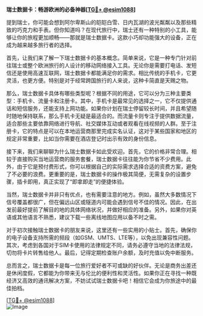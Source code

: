 **瑞士数据卡：畅游欧洲的必备神器[[TG💪+ @esim1088](https://t.me/s/esim1088)]**

提到瑞士，你可能会想到阿尔卑斯山的皑皑白雪、日内瓦湖的波光粼粼以及那些精致的巧克力和手表。但你知道吗？在现代旅行中，瑞士还有一种特别的小工具，能够让你的旅程更加顺畅——那就是瑞士数据卡。这款小巧却功能强大的设备，正在成为越来越多旅行者的选择。

首先，让我们来了解一下瑞士数据卡的基本概念。简单来说，它是一种专门针对前往瑞士或整个欧洲旅行的人设计的移动网络接入工具。无论你是需要打电话、发短信还是使用高速互联网，瑞士数据卡都能满足你的需求。相比传统的手机卡，它更灵活，也更方便。特别是对于经常跨国旅行的人来说，这种卡简直是天赐之物。

那么，瑞士数据卡具体有哪些类型呢？根据不同的用途，它可以分为三种主要类型：手机卡、流量卡和注册卡。其中，手机卡是最常见的选择之一，它不仅提供通话和短信服务，还能支持上网功能。如果你计划在瑞士停留较长时间，并且希望随时随地保持联系，那么手机卡无疑是最适合的。而流量卡则专注于提供数据流量，适合那些主要依靠网络进行导航、社交媒体互动或者观看在线视频的人群。至于注册卡，它的特点是可以在本地运营商那里完成实名认证，这对于某些国家和地区的规定非常重要，比如当你需要在酒店登记时出示有效的身份信息。

接下来，我们来聊聊为什么瑞士数据卡如此受欢迎。首先，它的价格非常合理。相较于直接购买当地运营商的服务套餐，瑞士数据卡往往能为你节省不少费用。此外，由于它是预付费形式，你可以根据自己的实际需求选择合适的资费方案，避免了不必要的浪费。更重要的是，瑞士数据卡的操作极其简便，无需复杂的设置步骤，插卡即用，真正实现了“即拿即走”的便捷体验。

当然，瑞士数据卡并非只有优点，也有需要注意的地方。例如，虽然大多数情况下信号覆盖都很广，但在偏远山区或隧道内可能会遇到信号不佳的情况。因此，在出发前最好提前了解目的地的具体网络状况，并做好相应的准备。另外，如果你对英语或其他语言不熟悉，建议下载一些离线地图应用以备不时之需。

对于初次接触瑞士数据卡的朋友来说，这里还有一些实用的小贴士。首先，确保你的电子设备支持所需的频段（如GSM、UMTS、LTE等），以免出现兼容性问题。其次，考虑到各国对于SIM卡使用的法律规定不同，请务必遵守当地的法律法规，切勿将卡片转售给他人。最后，记得定期检查账户余额，及时充值以免中断服务。

总而言之，瑞士数据卡是每一位旅行爱好者不可或缺的好伙伴。无论是商务出差还是休闲度假，它都能为你带来无与伦比的便利性和灵活性。如果你正在寻找一种既经济又高效的通讯解决方案，不妨试试瑞士数据卡吧！相信它会成为你旅途中的最佳拍档。

[[TG💪+ @esim1088](https://t.me/s/esim1088)]  
![Image](https://i.postimg.cc/4NQfJmqS/Snipaste-2025-05-13-00-14-12.png)